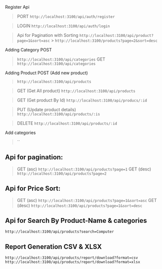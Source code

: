 Register Api

> PORT
> `http://localhost:3100/api/auth/register`

> LOGIN
> `http://localhost:3100/api/auth/login`

> Api for Pagination with Sorting
> `http://localhost:3100/api/product?page=1&sort=asc` > `http://localhost:3100/products?page=2&sort=desc`

Adding Category
POST

> `http://localhost:3100/api/categories`
> GET
> `http://localhost:3100/api/categories`

Adding Product
POST (Add new product)

> `http://localhost:3100/api/products`

> GET (Get All product)
> `http://localhost:3100/api/products`

> GET (Get product By Id)
> `http://localhost:3100/api/producs/:id`

> PUT (Update product details)
> `http://localhost:3100/api/products/:is`

> DELETE
> `http://localhost:3100/api/products/:id`

Add categories

> ``

## Api for pagination:

> GET (asc)
> `http://localhost:3100/api/products?page=1`
> GET (desc)
> `http://localhost:3100/api/products?page=2`

## Api for Price Sort:

> GET (asc)
> `http://localhost:3100/api/products?page=1&sort=asc`
> GET (desc)
> `http://localhost:3100/api/products?page=1&sort=desc`

## Api for Search By Product-Name & categories

`http://localhost:3100/api/products?search=Computer`

## Report Generation CSV & XLSX

`http://localhost:3100/api/products/report/download?format=csv`
`http://localhost:3100/api/products/report/download?format=xlsx`

